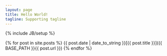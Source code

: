 ```yaml
---
layout: page
title: Hello World!
tagline: Supporting tagline
---
```

{% include JB/setup %}

{% for post in site.posts %}
{{ post.date | date_to_string }}[{{ post.title }}]({{ BASE_PATH }}{{ post.url }})
{% endfor %}

